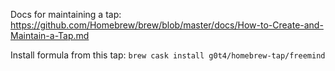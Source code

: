 
Docs for maintaining a tap: https://github.com/Homebrew/brew/blob/master/docs/How-to-Create-and-Maintain-a-Tap.md

Install formula from this tap: `brew cask install g0t4/homebrew-tap/freemind`
